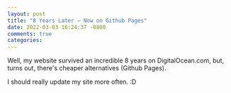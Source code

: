 ```yaml
---
layout: post
title: "8 Years Later — Now on Github Pages"
date: 2022-03-03 16:24:37 -0800
comments: true
categories: 
---
```

Well, my website survived an incredible 8 years on DigitalOcean.com, but, turns out,
there's cheaper alternatives (Github Pages).

I should really update my site more often. :D
